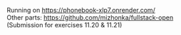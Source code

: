 Running on https://phonebook-xlp7.onrender.com/  
Other parts: https://github.com/mizhonka/fullstack-open  
(Submission for exercises 11.20 & 11.21)
